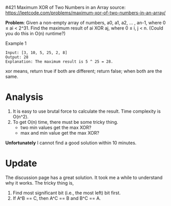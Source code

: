 #421 Maximum XOR of Two Numbers in an Array
source: https://leetcode.com/problems/maximum-xor-of-two-numbers-in-an-array/

**Problem**: Given a non-empty array of numbers, a0, a1, a2, … , an-1, where 0 ≤ ai < 2^31. Find the maximum result of ai XOR aj, where 0 ≤ i, j < n. (Could you do this in O(n) runtime?)

Example 1
```
Input: [3, 10, 5, 25, 2, 8]
Output: 28
Explanation: The maximum result is 5 ^ 25 = 28.
```

xor means, return true if both are different; return false; when both are the same.

# Analysis
1. It is easy to use brutal force to calculate the result. Time complexity is O(n^2).
2. To get O(n) time, there must be some tricky thing.
	* two min values get the max XOR?
	* max and min value get the max XOR?

**Unfortunately** I cannot find a good solution within 10 minutes.

# Update
The discussion page has a great solution. It took me a while to understand why it works. The tricky thing is,

1. Find most significant bit (i.e., the most left) bit first.
2. If A^B == C, then A^C == B and B^C == A.
